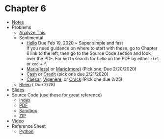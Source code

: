 # Chapter 6

* [Notes](notes)
* Problems
  * [Analyze This](https://docs.cs50.net/2019/ap/problems/analyze/analyze.html)
  * Sentimental
    * [Hello](https://docs.cs50.net/2019/ap/problems/sentimental/hello/hello.html) Due Feb 19, 2020 ~ Super simple and fast
  <br />If you need guidance on where to start with these, go to Chapter 6 link to the left, then go to the Source Code section and look over the PDF. For <code class="language-plaintext highlighter-rouge">hello</code> search for <em>hello</em> on the PDF by either <code class="language-plaintext highlighter-rouge">ctrl</code> or <code class="language-plaintext highlighter-rouge">cmd</code> + <code class="language-plaintext highlighter-rouge">f</code>.
    * [Mario(less)](https://docs.cs50.net/2019/ap/problems/sentimental/mario/less/mario.html) or [Mario(more)](https://docs.cs50.net/2019/ap/problems/sentimental/mario/more/sentimental.html) (Pick one, Due 2/20/2020)
    * [Cash](https://docs.cs50.net/2019/ap/problems/sentimental/cash/cash.html) or [Credit](https://docs.cs50.net/2019/ap/problems/sentimental/credit/credit.html) (pick one due 2/21/2020)
    * [Caesar](https://docs.cs50.net/2019/ap/problems/sentimental/caesar/caesar.html), [Vigenère](https://docs.cs50.net/2019/ap/problems/sentimental/vigenere/vigenere.html), or [Crack](https://docs.cs50.net/2019/ap/problems/sentimental/crack/crack.html) (Pick one due 2/25)
  * [Bleep](https://docs.cs50.net/2019/ap/problems/bleep/bleep.html) ( Due 2/28)
* [Slides](https://cdn.cs50.net/2018/fall/lectures/6/lecture6.pdf)
* Source Code (use these for great reference)
  * [Index](https://cdn.cs50.net/2018/fall/lectures/6/src6/)
  * [PDF](https://cdn.cs50.net/2018/fall/lectures/6/src6.pdf)
  * [Sandbox](https://sandbox.cs50.io/bf2e6473-45bc-4ac4-bee2-7cd9b89aa6a8)
  * [ZIP](https://cdn.cs50.net/2018/fall/lectures/6/src6.zip)
* [Video](https://video.cs50.net/2018/fall/lectures/6)
* Reference Sheet
  * [Python](https://ap.cs50.school/assets/pdfs/python.pdf)
